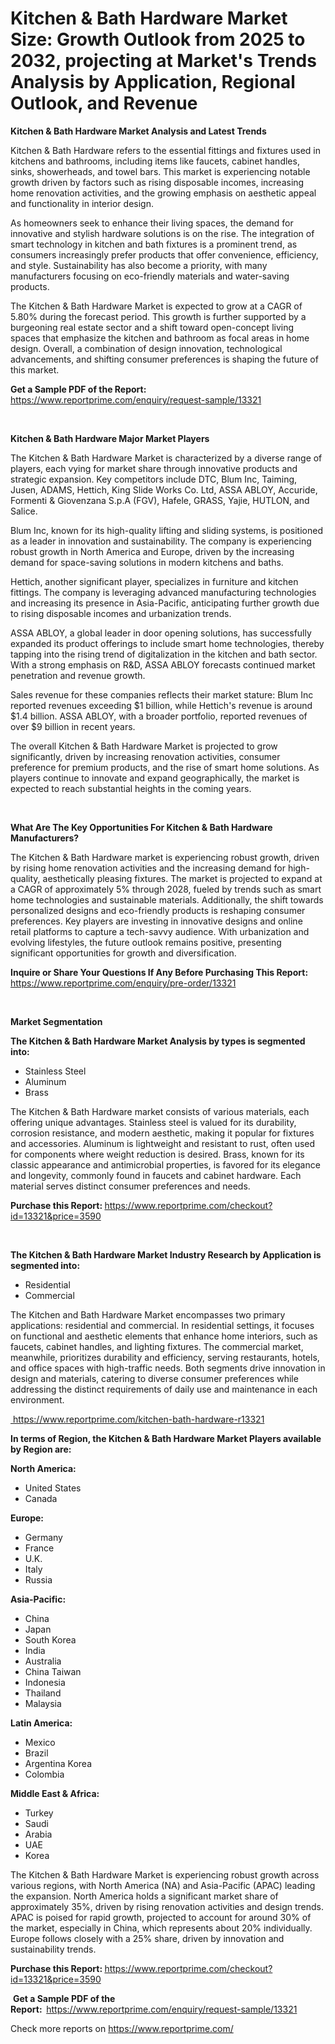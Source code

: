 <p><h1>Kitchen & Bath Hardware Market Size: Growth Outlook from 2025 to 2032, projecting at Market's Trends Analysis by Application, Regional Outlook, and Revenue</h1></p><p><strong>Kitchen & Bath Hardware Market Analysis and Latest Trends</strong></p>
<p><p>Kitchen & Bath Hardware refers to the essential fittings and fixtures used in kitchens and bathrooms, including items like faucets, cabinet handles, sinks, showerheads, and towel bars. This market is experiencing notable growth driven by factors such as rising disposable incomes, increasing home renovation activities, and the growing emphasis on aesthetic appeal and functionality in interior design.</p><p>As homeowners seek to enhance their living spaces, the demand for innovative and stylish hardware solutions is on the rise. The integration of smart technology in kitchen and bath fixtures is a prominent trend, as consumers increasingly prefer products that offer convenience, efficiency, and style. Sustainability has also become a priority, with many manufacturers focusing on eco-friendly materials and water-saving products.</p><p>The Kitchen & Bath Hardware Market is expected to grow at a CAGR of 5.80% during the forecast period. This growth is further supported by a burgeoning real estate sector and a shift toward open-concept living spaces that emphasize the kitchen and bathroom as focal areas in home design. Overall, a combination of design innovation, technological advancements, and shifting consumer preferences is shaping the future of this market.</p></p>
<p><strong>Get a Sample PDF of the Report:&nbsp;</strong> <a href="https://www.reportprime.com/enquiry/request-sample/13321?utm_campaign=2954&utm_medium=2&utm_source=Github&utm_content=ia&utm_term=20032025&utm_id=kitchen-bath-hardware">https://www.reportprime.com/enquiry/request-sample/13321</a></p>
<p>&nbsp;</p>
<p><strong>Kitchen & Bath Hardware Major Market Players</strong></p>
<p><p>The Kitchen & Bath Hardware Market is characterized by a diverse range of players, each vying for market share through innovative products and strategic expansion. Key competitors include DTC, Blum Inc, Taiming, Jusen, ADAMS, Hettich, King Slide Works Co. Ltd, ASSA ABLOY, Accuride, Formenti & Giovenzana S.p.A (FGV), Hafele, GRASS, Yajie, HUTLON, and Salice.</p><p>Blum Inc, known for its high-quality lifting and sliding systems, is positioned as a leader in innovation and sustainability. The company is experiencing robust growth in North America and Europe, driven by the increasing demand for space-saving solutions in modern kitchens and baths.</p><p>Hettich, another significant player, specializes in furniture and kitchen fittings. The company is leveraging advanced manufacturing technologies and increasing its presence in Asia-Pacific, anticipating further growth due to rising disposable incomes and urbanization trends.</p><p>ASSA ABLOY, a global leader in door opening solutions, has successfully expanded its product offerings to include smart home technologies, thereby tapping into the rising trend of digitalization in the kitchen and bath sector. With a strong emphasis on R&D, ASSA ABLOY forecasts continued market penetration and revenue growth.</p><p>Sales revenue for these companies reflects their market stature: Blum Inc reported revenues exceeding $1 billion, while Hettich's revenue is around $1.4 billion. ASSA ABLOY, with a broader portfolio, reported revenues of over $9 billion in recent years.</p><p>The overall Kitchen & Bath Hardware Market is projected to grow significantly, driven by increasing renovation activities, consumer preference for premium products, and the rise of smart home solutions. As players continue to innovate and expand geographically, the market is expected to reach substantial heights in the coming years.</p></p>
<p>&nbsp;</p>
<p><strong>What Are The Key Opportunities For Kitchen & Bath Hardware Manufacturers?</strong></p>
<p><p>The Kitchen & Bath Hardware market is experiencing robust growth, driven by rising home renovation activities and the increasing demand for high-quality, aesthetically pleasing fixtures. The market is projected to expand at a CAGR of approximately 5% through 2028, fueled by trends such as smart home technologies and sustainable materials. Additionally, the shift towards personalized designs and eco-friendly products is reshaping consumer preferences. Key players are investing in innovative designs and online retail platforms to capture a tech-savvy audience. With urbanization and evolving lifestyles, the future outlook remains positive, presenting significant opportunities for growth and diversification.</p></p>
<p><strong>Inquire or Share Your Questions If Any Before Purchasing This Report:</strong> <a href="https://www.reportprime.com/enquiry/pre-order/13321?utm_campaign=2954&utm_medium=2&utm_source=Github&utm_content=ia&utm_term=20032025&utm_id=kitchen-bath-hardware">https://www.reportprime.com/enquiry/pre-order/13321</a></p>
<p>&nbsp;</p>
<p><strong>Market Segmentation</strong></p>
<p><strong>The Kitchen & Bath Hardware Market Analysis by types is segmented into:</strong></p>
<p><ul><li>Stainless Steel</li><li>Aluminum</li><li>Brass</li></ul></p>
<p><p>The Kitchen & Bath Hardware market consists of various materials, each offering unique advantages. Stainless steel is valued for its durability, corrosion resistance, and modern aesthetic, making it popular for fixtures and accessories. Aluminum is lightweight and resistant to rust, often used for components where weight reduction is desired. Brass, known for its classic appearance and antimicrobial properties, is favored for its elegance and longevity, commonly found in faucets and cabinet hardware. Each material serves distinct consumer preferences and needs.</p></p>
<p><strong>Purchase this Report:&nbsp;</strong><a href="https://www.reportprime.com/checkout?id=13321&price=3590&utm_campaign=2954&utm_medium=2&utm_source=Github&utm_content=ia&utm_term=20032025&utm_id=kitchen-bath-hardware">https://www.reportprime.com/checkout?id=13321&price=3590</a></p>
<p>&nbsp;</p>
<p><strong>The Kitchen & Bath Hardware Market Industry Research by Application is segmented into:</strong></p>
<p><ul><li>Residential</li><li>Commercial</li></ul></p>
<p><p>The Kitchen and Bath Hardware Market encompasses two primary applications: residential and commercial. In residential settings, it focuses on functional and aesthetic elements that enhance home interiors, such as faucets, cabinet handles, and lighting fixtures. The commercial market, meanwhile, prioritizes durability and efficiency, serving restaurants, hotels, and office spaces with high-traffic needs. Both segments drive innovation in design and materials, catering to diverse consumer preferences while addressing the distinct requirements of daily use and maintenance in each environment.</p></p>
<p><a href="https://www.reportprime.com/kitchen-bath-hardware-r13321?utm_campaign=2954&utm_medium=2&utm_source=Github&utm_content=ia&utm_term=20032025&utm_id=kitchen-bath-hardware">&nbsp;https://www.reportprime.com/kitchen-bath-hardware-r13321</a></p>
<p><strong>In terms of Region, the Kitchen & Bath Hardware Market Players available by Region are:</strong></p>
<p>
    <p> <strong> North America: </strong>
        <ul>
            <li>United States</li>
            <li>Canada</li>
        </ul>
        </p> 
    <p> <strong> Europe: </strong>
        <ul>
            <li>Germany</li>
            <li>France</li>
            <li>U.K.</li>
            <li>Italy</li>
            <li>Russia</li>
        </ul>
        </p> 
    <p> <strong> Asia-Pacific: </strong>
        <ul>
            <li>China</li>
            <li>Japan</li>
            <li>South Korea</li>
            <li>India</li>
            <li>Australia</li>
            <li>China Taiwan</li>
            <li>Indonesia</li>
            <li>Thailand</li>
            <li>Malaysia</li>
        </ul>
        </p> 
    <p> <strong> Latin America: </strong>
        <ul>
            <li>Mexico</li>
            <li>Brazil</li>
            <li>Argentina Korea</li>
            <li>Colombia</li>
        </ul>
        </p> 
    <p> <strong> Middle East & Africa: </strong>
        <ul>
            <li>Turkey</li>
            <li>Saudi</li>
            <li>Arabia</li>
            <li>UAE</li>
            <li>Korea</li>
        </ul>
    </p>
    </p>
<p><p>The Kitchen & Bath Hardware Market is experiencing robust growth across various regions, with North America (NA) and Asia-Pacific (APAC) leading the expansion. North America holds a significant market share of approximately 35%, driven by rising renovation activities and design trends. APAC is poised for rapid growth, projected to account for around 30% of the market, especially in China, which represents about 20% individually. Europe follows closely with a 25% share, driven by innovation and sustainability trends.</p></p>
<p><strong>Purchase this Report: </strong><a href="https://www.reportprime.com/checkout?id=13321&price=3590&utm_campaign=2954&utm_medium=2&utm_source=Github&utm_content=ia&utm_term=20032025&utm_id=kitchen-bath-hardware">https://www.reportprime.com/checkout?id=13321&price=3590</a></p>
<p>&nbsp;<strong>Get a Sample PDF of the Report:&nbsp;&nbsp;</strong><a href="https://www.reportprime.com/enquiry/request-sample/13321?utm_campaign=2954&utm_medium=2&utm_source=Github&utm_content=ia&utm_term=20032025&utm_id=kitchen-bath-hardware">https://www.reportprime.com/enquiry/request-sample/13321</a></p>
<p><strong></strong></p>
<p>Check more reports on <a href="https://www.reportprime.com/?utm_campaign=2954&utm_medium=2&utm_source=Github&utm_content=ia&utm_term=20032025&utm_id=kitchen-bath-hardware">https://www.reportprime.com/</a></p>